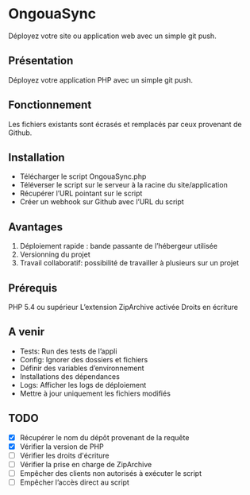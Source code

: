 # OngouaSync
Déployez votre site ou application web avec un simple git push.


## Présentation
Déployez votre application PHP avec un simple git push. 

## Fonctionnement
Les fichiers existants sont écrasés et remplacés par ceux provenant de Github.

## Installation
- Télécharger le script OngouaSync.php
- Téléverser le script sur le serveur à la racine du site/application
- Récupérer l’URL pointant sur le script
- Créer un webhook sur Github  avec l’URL du script

## Avantages
1. Déploiement rapide : bande passante de l’hébergeur utilisée
2. Versionning du projet
3. Travail collaboratif: possibilité de travailler à plusieurs sur un projet

## Prérequis
PHP 5.4 ou supérieur
L’extension ZipArchive activée
Droits en écriture

## A venir
- Tests: Run des tests de l’appli
- Config: Ignorer des dossiers et fichiers
- Définir des variables d’environnement
- Installations des dépendances
- Logs: Afficher les logs de déploiement
- Mettre à jour uniquement les fichiers modifiés

## TODO
- [x] Récupérer le nom du dépôt provenant de la requête
- [x] Vérifier la version de PHP
- [ ] Vérifier les droits d'écriture
- [ ] Vérifier la prise en charge de ZipArchive
- [ ] Empêcher des clients non autorisés à exécuter le script
- [ ] Empêcher l’accès direct au script
